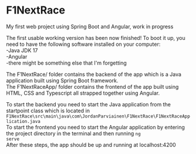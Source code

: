 # F1NextRace
My first web project using Spring Boot and Angular, work in progress

The first usable working version has been now finished!
To boot it up, you need to have the following software installed on your computer: <br>
-Java JDK 17 <br>
-Angular <br>
-there might be something else that I'm forgetting <br>

The F1NextRace/ folder contains the backend of the app which is a Java application built using Spring Boot framework. <br>
The F1NextRaceApp/ folder contains the frontend of the app built using HTML, CSS and Typescript all strapped together using Angular. <br>

To start the backend you need to start the Java application from the startpoint class which is located in <code>F1NextRace\src\main\java\com\JordanParviainen\F1NextRace\F1NextRaceApplication.java</code> <br>
To start the frontend you need to start the Angular application by entering the project directory in the terminal and then running <code>ng serve</code><br>
After these steps, the app should be up and running at localhost:4200
